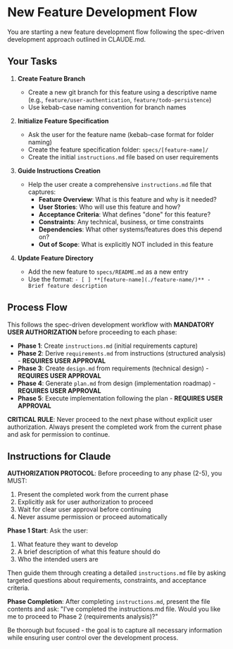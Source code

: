 # New Feature Development Flow

You are starting a new feature development flow following the spec-driven development approach outlined in CLAUDE.md.

## Your Tasks

1. **Create Feature Branch**
   - Create a new git branch for this feature using a descriptive name (e.g., `feature/user-authentication`, `feature/todo-persistence`)
   - Use kebab-case naming convention for branch names

2. **Initialize Feature Specification**
   - Ask the user for the feature name (kebab-case format for folder naming)
   - Create the feature specification folder: `specs/[feature-name]/`
   - Create the initial `instructions.md` file based on user requirements

3. **Guide Instructions Creation**
   - Help the user create a comprehensive `instructions.md` file that captures:
     - **Feature Overview**: What is this feature and why is it needed?
     - **User Stories**: Who will use this feature and how?
     - **Acceptance Criteria**: What defines "done" for this feature?
     - **Constraints**: Any technical, business, or time constraints
     - **Dependencies**: What other systems/features does this depend on?
     - **Out of Scope**: What is explicitly NOT included in this feature

4. **Update Feature Directory**
   - Add the new feature to `specs/README.md` as a new entry
   - Use the format: `- [ ] **[feature-name](./feature-name/)** - Brief feature description`

## Process Flow

This follows the spec-driven development workflow with **MANDATORY USER AUTHORIZATION** before proceeding to each phase:

- **Phase 1**: Create `instructions.md` (initial requirements capture)
- **Phase 2**: Derive `requirements.md` from instructions (structured analysis) - **REQUIRES USER APPROVAL**
- **Phase 3**: Create `design.md` from requirements (technical design) - **REQUIRES USER APPROVAL**
- **Phase 4**: Generate `plan.md` from design (implementation roadmap) - **REQUIRES USER APPROVAL**
- **Phase 5**: Execute implementation following the plan - **REQUIRES USER APPROVAL**

**CRITICAL RULE**: Never proceed to the next phase without explicit user authorization. Always present the completed work from the current phase and ask for permission to continue.

## Instructions for Claude

**AUTHORIZATION PROTOCOL**: Before proceeding to any phase (2-5), you MUST:
1. Present the completed work from the current phase
2. Explicitly ask for user authorization to proceed
3. Wait for clear user approval before continuing
4. Never assume permission or proceed automatically

**Phase 1 Start**: Ask the user:
1. What feature they want to develop
2. A brief description of what this feature should do
3. Who the intended users are

Then guide them through creating a detailed `instructions.md` file by asking targeted questions about requirements, constraints, and acceptance criteria.

**Phase Completion**: After completing `instructions.md`, present the file contents and ask: "I've completed the instructions.md file. Would you like me to proceed to Phase 2 (requirements analysis)?"

Be thorough but focused - the goal is to capture all necessary information while ensuring user control over the development process.
